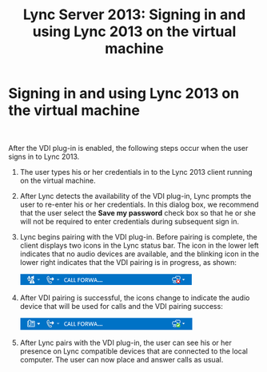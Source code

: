 ﻿---
title: 'Lync Server 2013: Signing in and using Lync 2013 on the virtual machine'
TOCTitle: Signing in and using Lync 2013 on the virtual machine
ms:assetid: 6140fc19-5bef-4b58-9b0f-19112b5ecd00
ms:mtpsurl: https://technet.microsoft.com/en-us/library/JJ204948(v=OCS.15)
ms:contentKeyID: 48184318
ms.date: 07/23/2014
mtps_version: v=OCS.15
---

# Signing in and using Lync 2013 on the virtual machine

 


After the VDI plug-in is enabled, the following steps occur when the user signs in to Lync 2013.

1.  The user types his or her credentials in to the Lync 2013 client running on the virtual machine.

2.  After Lync detects the availability of the VDI plug-in, Lync prompts the user to re-enter his or her credentials. In this dialog box, we recommend that the user select the **Save my password** check box so that he or she will not be required to enter credentials during subsequent sign in.

3.  Lync begins pairing with the VDI plug-in. Before pairing is complete, the client displays two icons in the Lync status bar. The icon in the lower left indicates that no audio devices are available, and the blinking icon in the lower right indicates that the VDI pairing is in progress, as shown:
    
    ![Lync VDI icon showing successful pairing](images/JJ204948.303d618c-4bc8-41c4-8553-2475de0d395e(OCS.15).png "Lync VDI icon showing successful pairing")  

4.  After VDI pairing is successful, the icons change to indicate the audio device that will be used for calls and the VDI pairing success:
    
    ![Lync VDI pairing icon showing success](images/JJ204948.57be3387-a3e5-4949-831e-f5ff9fcc5598(OCS.15).png "Lync VDI pairing icon showing success")  

5.  After Lync pairs with the VDI plug-in, the user can see his or her presence on Lync compatible devices that are connected to the local computer. The user can now place and answer calls as usual.

